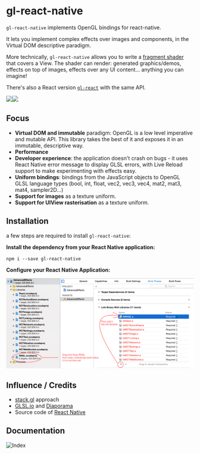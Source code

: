 # gl-react-native

`gl-react-native` implements OpenGL bindings for react-native.

It lets you implement complex effects over images and components, in the Virtual DOM descriptive paradigm.

More technically, `gl-react-native` allows you to write a [fragment shader](https://www.opengl.org/wiki/Fragment_Shader) that covers a View. The shader can render: generated graphics/demos, effects on top of images, effects over any UI content... anything you can imagine!

There's also a React version [`gl-react`](http://github.com/ProjectSeptemberInc/gl-react) with the same API.

[![](docs/examples/simple.gif)](./Examples/Simple)[![](docs/examples/advancedeffects.gif)](./Examples/AdvancedEffects)

## Focus

- **Virtual DOM and immutable** paradigm: OpenGL is a low level imperative and mutable API. This library takes the best of it and exposes it in an immutable, descriptive way.
- **Performance**
- **Developer experience**: the application doesn't crash on bugs - it uses React Native error message to display GLSL errors, with Live Reload support to make experimenting with effects easy.
- **Uniform bindings**: bindings from the JavaScript objects to OpenGL GLSL language types (bool, int, float, vec2, vec3, vec4, mat2, mat3, mat4, sampler2D...)
- **Support for images** as a texture uniform.
- **Support for UIView rasterisation** as a texture uniform.


## Installation

a few steps are required to install `gl-react-native`:

**Install the dependency from your React Native application:**

```
npm i --save gl-react-native
```

**Configure your React Native Application:**

![](docs/install-steps.png)


## Influence / Credits

- [stack.gl](http://stack.gl/) approach
- [GLSL.io](http://glsl.io/) and [Diaporama](https://github.com/gre/diaporama)
- Source code of [React Native](https://github.com/facebook/react-native)

## Documentation

![Index](./docs)

